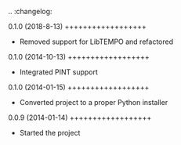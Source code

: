 .. :changelog:

0.1.0 (2018-8-13)
++++++++++++++++++

- Removed support for LibTEMPO and refactored

0.1.0 (2014-10-13)
++++++++++++++++++

- Integrated PINT support


0.1.0 (2014-01-15)
++++++++++++++++++

- Converted project to a proper Python installer


0.0.9 (2014-01-14)
++++++++++++++++++

- Started the project

